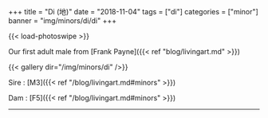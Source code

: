 +++
title = "Di (地)"
date = "2018-11-04"
tags = ["di"]
categories = ["minor"]
banner = "img/minors/di/di"
+++

{{< load-photoswipe >}}

Our first adult male from [Frank Payne]({{< ref "blog/livingart.md" >}})

{{< gallery dir="/img/minors/di" />}}

Sire
: [M3]({{< ref "/blog/livingart.md#minors" >}})

Dam
: [F5]({{< ref "/blog/livingart.md#minors" >}})

---